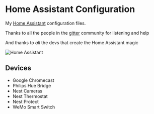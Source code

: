 # Home Assistant Configuration

My [Home Assistant](http://home-assistant.io) configuration files.

Thanks to all the people in the [gitter](https://gitter.im/home-assistant/home-assistant) community for listening and help

And thanks to *all* the devs that create the Home Assistant magic

![Home Assistant](https://github.com/fusion94/home-assistant/raw/master/ha-screenshot.png)

## Devices

- Google Chromecast
- Philips Hue Bridge
- Nest Cameras
- Nest Thermostat
- Nest Protect
- WeMo Smart Switch



